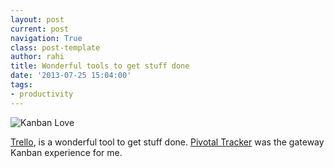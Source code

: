 ```yaml
---
layout: post
current: post
navigation: True
class: post-template
author: rahi
title: Wonderful tools to get stuff done
date: '2013-07-25 15:04:00'
tags:
- productivity
---
```


![Kanban Love](https://lh3.googleusercontent.com/f8sln5zd0ZxM7lvKYzuiorg0fi-bMFgEzzOW77qYsorXhvRFDSv3wwd6zYRDyZQbVyGl2QbiGm4Q8HehEtF0qnMKMlKGCZjm828_DBr2nylLLnTWVT7Wei5SCDljwN5RBpeBefzGnlPv_pmCzqP2kM_QzQmCPyG453SjSlshhPbe2IyL7u61ZAl6N0_4uRJBDVALMAcwCGWBLbLpD7p7MGBTMTzCbCZ6JIiynHnQgK1onXPb_w2-BTChB0cPglZt9pzjm2z7Eb6sLa1J_qhcRMaxKgtGF7lKTlZ_oSkAY00JWmlactbRRE1AVhcD72TMimLKTsAYWetpCDtQlO_rFZf8Z380Q9XGfYDo9f2Nf8SD-QNWnzKbGLjsrd_mYpaLr9qTFvYuWqkXIdqBsCIe2aOle8CiCVUWz3RYBjSpAM5BuoErXucBIF1MBBTwNilum3TwNxAA2HD2OrxT8fUghgq8AlF2o_hrSKAZa527VdQuPm1Oz3C5K2jmrhPtotV9INTpyl73SdQNI-F4npqL-zYb3Z8d6y4BJHKbZEct-qNCKmxM6lANsQF5xQHgFmO9uXs8zYsWFDKa12fbGTj0o1WziPkoUxoappjE2GVywGVB9aCPKdjyYw=w689-h683-no)  

 [Trello](https://trello.com/ "Trello"), is a wonderful tool to get stuff done. [Pivotal Tracker](https://www.pivotaltracker.com/ "Pivotal Tracker") was the gateway Kanban experience for me.
